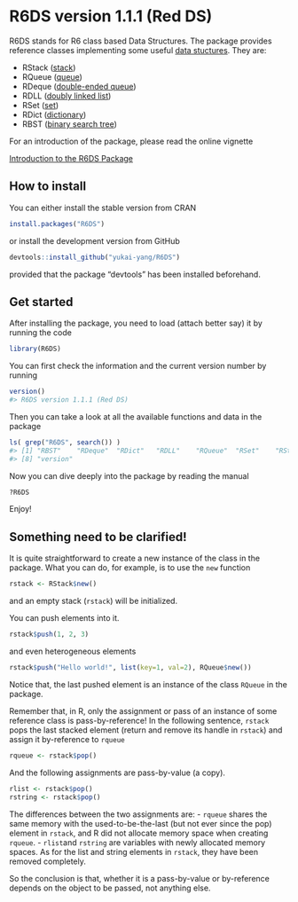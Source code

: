 <!-- README.md is generated from README.Rmd. Please edit that file -->

R6DS version 1.1.1 (Red DS)
===========================

R6DS stands for R6 class based Data Structures. The package provides
reference classes implementing some useful [data
stuctures](https://en.wikipedia.org/wiki/Data_structure). They are:

-   RStack
    ([stack](https://en.wikipedia.org/wiki/Stack_(abstract_data_type)))
-   RQueue
    ([queue](https://en.wikipedia.org/wiki/Queue_(abstract_data_type)))
-   RDeque ([double-ended
    queue](https://en.wikipedia.org/wiki/Double-ended_queue))
-   RDLL ([doubly linked
    list](https://en.wikipedia.org/wiki/Doubly_linked_list))
-   RSet ([set](https://en.wikipedia.org/wiki/Set_(abstract_data_type)))
-   RDict
    ([dictionary](https://en.wikipedia.org/wiki/Associative_array))
-   RBST ([binary search
    tree](https://en.wikipedia.org/wiki/Binary_search_tree))

For an introduction of the package, please read the online vignette

[Introduction to the R6DS
Package](https://github.com/yukai-yang/R6DS/blob/master/R6DS-vignette.md)

How to install
--------------

You can either install the stable version from CRAN

``` r
install.packages("R6DS")
```

or install the development version from GitHub

``` r
devtools::install_github("yukai-yang/R6DS")
```

provided that the package “devtools” has been installed beforehand.

Get started
-----------

After installing the package, you need to load (attach better say) it by
running the code

``` r
library(R6DS)
```

You can first check the information and the current version number by
running

``` r
version()
#> R6DS version 1.1.1 (Red DS)
```

Then you can take a look at all the available functions and data in the
package

``` r
ls( grep("R6DS", search()) ) 
#> [1] "RBST"    "RDeque"  "RDict"   "RDLL"    "RQueue"  "RSet"    "RStack" 
#> [8] "version"
```

Now you can dive deeply into the package by reading the manual

``` r
?R6DS
```

Enjoy!

Something need to be clarified!
-------------------------------

It is quite straightforward to create a new instance of the class in the
package. What you can do, for example, is to use the `new` function

``` r
rstack <- RStack$new()
```

and an empty stack (`rstack`) will be initialized.

You can push elements into it.

``` r
rstack$push(1, 2, 3)
```

and even heterogeneous elements

``` r
rstack$push("Hello world!", list(key=1, val=2), RQueue$new())
```

Notice that, the last pushed element is an instance of the class
`RQueue` in the package.

Remember that, in R, only the assignment or pass of an instance of some
reference class is pass-by-reference! In the following sentence,
`rstack` pops the last stacked element (return and remove its handle in
`rstack`) and assign it by-reference to `rqueue`

``` r
rqueue <- rstack$pop()
```

And the following assignments are pass-by-value (a copy).

``` r
rlist <- rstack$pop()
rstring <- rstack$pop()
```

The differences between the two assignments are: - `rqueue` shares the
same memory with the used-to-be-the-last (but not ever since the pop)
element in `rstack`, and R did not allocate memory space when creating
`rqueue`. - `rlist`and `rstring` are variables with newly allocated
memory spaces. As for the list and string elements in `rstack`, they
have been removed completely.

So the conclusion is that, whether it is a pass-by-value or by-reference
depends on the object to be passed, not anything else.
